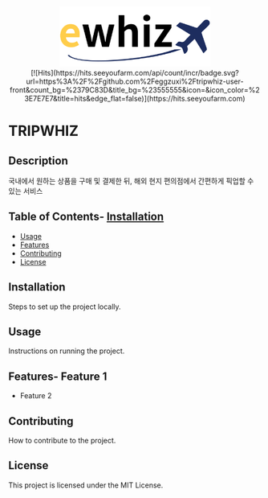 <div align="center">
    <img src="./ewhiz.png" width="300px" alt="Ewhiz Logo">
</div>
<div align="center">
    [![Hits](https://hits.seeyoufarm.com/api/count/incr/badge.svg?url=https%3A%2F%2Fgithub.com%2Feggzuxi%2Ftripwhiz-user-front&count_bg=%2379C83D&title_bg=%23555555&icon=&icon_color=%23E7E7E7&title=hits&edge_flat=false)](https://hits.seeyoufarm.com)
</div>

# TRIPWHIZ

## Description
국내에서 원하는 상품을 구매 및 결제한 뒤,
해외 현지 편의점에서 간편하게 픽업할 수 있는 서비스

## Table of Contents- [Installation](#installation)
- [Usage](#usage)
- [Features](#features)
- [Contributing](#contributing)
- [License](#license)

## Installation
Steps to set up the project locally.

## Usage
Instructions on running the project.

## Features- Feature 1
- Feature 2

## Contributing
How to contribute to the project.

## License
This project is licensed under the MIT License.
